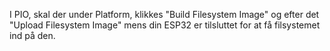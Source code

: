 I PIO, skal der under Platform, klikkes "Build Filesystem Image" og efter det "Upload Filesystem Image" mens din ESP32 er tilsluttet for at få filsystemet ind på den.
